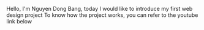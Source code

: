 Hello, I'm Nguyen Dong Bang, today I would like to introduce my first web design project
To know how the project works, you can refer to the youtube link below
